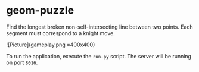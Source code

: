 # geom-puzzle

Find the longest broken non-self-intersecting line between two points. Each segment must correspond to a knight move.

![Picture](gameplay.png =400x400)

To run the application, execute the `run.py` script. The server will be running on port `8016`.
